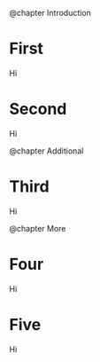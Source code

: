 
@chapter Introduction

# First

Hi

# Second

Hi

@chapter Additional

# Third

Hi

@chapter More       

# Four

Hi

# Five

Hi


